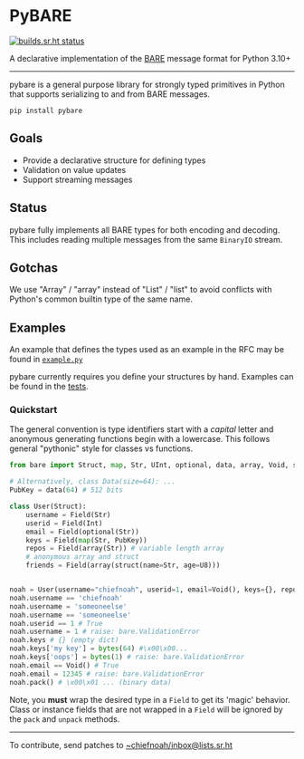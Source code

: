 # PyBARE
[![builds.sr.ht status](https://builds.sr.ht/~chiefnoah/pybare.svg)](https://builds.sr.ht/~chiefnoah/pybare?)

A declarative implementation of the [BARE](https://baremessages.org/) message
format for Python 3.10+

---

pybare is a general purpose library for strongly typed primitives in Python that
supports serializing to and from BARE messages.

```shell
pip install pybare
```

## Goals

* Provide a declarative structure for defining types
* Validation on value updates
* Support streaming messages

## Status

pybare fully implements all BARE types for both encoding and decoding. This
includes reading multiple messages from the same `BinaryIO` stream.

## Gotchas

We use "Array" / "array" instead of "List" / "list" to avoid conflicts with Python's
common builtin type of the same name.

## Examples

An example that defines the types used as an example in the RFC may be found in
[`example.py`](./example.py)

pybare currently requires you define your structures by hand. Examples can be
found in the
[tests](https://git.sr.ht/~chiefnoah/pybare/tree/master/bare/test_encoder.py).

### Quickstart

The general convention is type identifiers start with a *capital* letter and anonymous
generating functions begin with a lowercase. This follows general "pythonic" style for
classes vs functions.

```python
from bare import Struct, map, Str, UInt, optional, data, array, Void, struct, U8

# Alternatively, class Data(size=64): ...
PubKey = data(64) # 512 bits

class User(Struct):
    username = Field(Str)
    userid = Field(Int)
    email = Field(optional(Str))
    keys = Field(map(Str, PubKey))
    repos = Field(array(Str)) # variable length array
    # anonymous array and struct
    friends = Field(array(struct(name=Str, age=U8)))


noah = User(username="chiefnoah", userid=1, email=Void(), keys={}, repos=[], friends=[])
noah.username == 'chiefnoah'
noah.username = 'someoneelse'
noah.username == 'someoneelse'
noah.userid == 1 # True
noah.username = 1 # raise: bare.ValidationError
noah.keys # {} (empty dict)
noah.keys['my key'] = bytes(64) #\x00\x00...
noah.keys['oops'] = bytes(1) # raise: bare.ValidationError
noah.email == Void() # True
noah.email = 12345 # raise: bare.ValidationError
noah.pack() # \x00\x01 ... (binary data)
```

Note, you **must** wrap the desired type in a `Field` to get its 'magic' behavior.
Class or instance fields that are not wrapped in a `Field` will be ignored by the `pack`
and `unpack` methods.

---

To contribute, send patches to [~chiefnoah/inbox@lists.sr.ht](mailto:~chiefnoah/inbox@lists.sr.ht)
